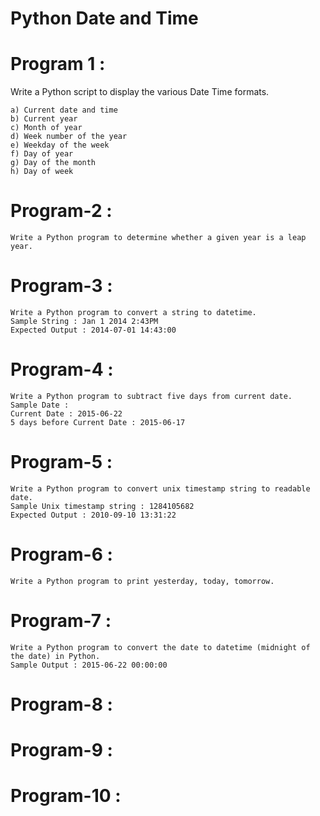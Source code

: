 # Python Date and Time

# Program 1 :
   Write a Python script to display the various Date Time formats.

    a) Current date and time
    b) Current year
    c) Month of year
    d) Week number of the year
    e) Weekday of the week
    f) Day of year
    g) Day of the month
    h) Day of week

# Program-2 : 
    Write a Python program to determine whether a given year is a leap year.

# Program-3 :
    Write a Python program to convert a string to datetime.
    Sample String : Jan 1 2014 2:43PM
    Expected Output : 2014-07-01 14:43:00
  
# Program-4 :
    Write a Python program to subtract five days from current date.
    Sample Date :
    Current Date : 2015-06-22
    5 days before Current Date : 2015-06-17

# Program-5 :  
    Write a Python program to convert unix timestamp string to readable date. 
    Sample Unix timestamp string : 1284105682
    Expected Output : 2010-09-10 13:31:22

# Program-6 : 
    Write a Python program to print yesterday, today, tomorrow.

# Program-7 :
    Write a Python program to convert the date to datetime (midnight of the date) in Python.
    Sample Output : 2015-06-22 00:00:00

# Program-8 :
 

# Program-9 :
  

# Program-10 :
 